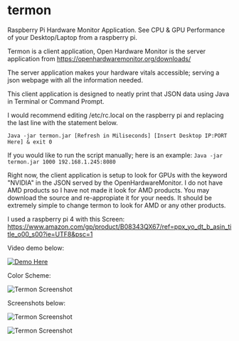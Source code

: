 # termon
Raspberry Pi Hardware Monitor Application. See CPU &amp; GPU Performance of your Desktop/Laptop from a raspberry pi.

Termon is a client application, Open Hardware Monitor is the server application from https://openhardwaremonitor.org/downloads/

The server application makes your hardware vitals accessible; serving a json webpage with all the information needed.

This client application is designed to neatly print that JSON data using Java in Terminal or Command Prompt.

I would recommend editing /etc/rc.local on the raspberry pi and replacing the last line with the statement below.

`Java -jar termon.jar [Refresh in Miliseconds] [Insert Desktop IP:PORT Here] & exit 0`

If you would like to run the script manually; here is an example: `Java -jar termon.jar 1000 192.168.1.245:8080`

Right now, the client application is setup to look for GPUs with the keyword "NVIDIA" in the JSON served by the OpenHardwareMonitor.
I do not have AMD products so I have not made it look for AMD products.
You may download the source and re-appropiate it for your needs. It should be extremely simple to change termon to look for AMD
or any other products.

I used a raspberry pi 4 with this Screen: https://www.amazon.com/gp/product/B08343QX67/ref=ppx_yo_dt_b_asin_title_o00_s00?ie=UTF8&psc=1

Video demo below:

[![Demo Here](http://i3.ytimg.com/vi/gQHTQh_N-Go/hqdefault.jpg)](https://youtu.be/gQHTQh_N-Go)

Color Scheme:

![Termon Screenshot](https://i.imgur.com/67ov0qH.png) 

Screenshots below:

![Termon Screenshot](https://i.imgur.com/2jbiCNp.png) 

![Termon Screenshot](https://i.imgur.com/nxNTHO9.png) 
